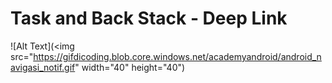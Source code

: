 # Task and Back Stack - Deep Link
![Alt Text](<img src="https://gifdicoding.blob.core.windows.net/academyandroid/android_navigasi_notif.gif" width="40" height="40")
